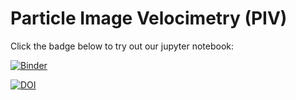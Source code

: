 # Particle Image Velocimetry (PIV)  

Click the badge below to try out our jupyter notebook:

[![Binder](https://mybinder.org/badge.svg)](https://mybinder.org/v2/gh/anacost/PIV1/master)

[![DOI](https://zenodo.org/badge/123674901.svg)](https://zenodo.org/badge/latestdoi/123674901)
